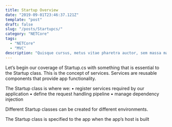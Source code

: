 ```yaml
---
title: Startup Overview
date: "2019-09-01T23:46:37.121Z"
template: "post"
draft: false
slug: "/posts/Startupcs/"
category: "NETCore"
tags:
  - "NETCore"
  - "MVC"
description: "Quisque cursus, metus vitae pharetra auctor, sem massa mattis sem, at interdum magna augue eget diam. Vestibulum ante ipsum primis in faucibus orci luctus et ultrices posuere cubilia Curae; Morbi lacinia molestie dui. Praesent blandit dolor. Sed non quam. In vel mi sit amet augue congue elementum."
---
```


Let’s begin our coverage of Startup.cs with something that is essential to the Startup class. This is the concept of services. Services are reusable components that provide app functionality. 


The Startup class is where we: 
	•	register services required by our application 
	•	define the request handling pipeline
	•	manage dependency injection

Different Startup classes can be created for different environments. 

The Startup class is specified to the app when the app’s host is built


